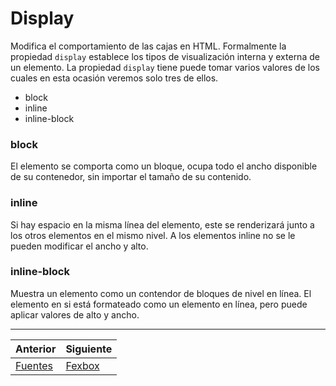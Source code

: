 # Display
Modifica el comportamiento de las cajas en HTML. Formalmente la propiedad `display` establece los tipos de visualización interna y externa de un elemento.
La propiedad `display` tiene puede tomar varios valores de los cuales en esta ocasión veremos solo tres de ellos.
*  block
* inline
* inline-block

### block
El elemento se comporta como un  bloque, ocupa todo el ancho disponible de su contenedor, sin importar el tamaño de su contenido.

### inline
Si hay espacio en la misma línea del elemento, este se renderizará junto a los otros elementos en el mismo nivel. A los elementos inline no se le pueden modificar el ancho y alto.

### inline-block
Muestra un elemento como un contendor de bloques de nivel en línea. El elemento en si está formateado como un elemento en línea, pero puede aplicar valores de alto y ancho.

***
| Anterior                   | Siguiente                     |
|----------------------------|-------------------------------|
| [Fuentes](/fuentes/) | [Fexbox](/flexbox/)|